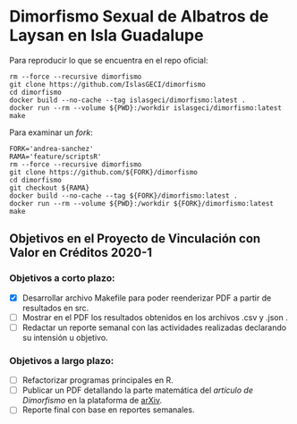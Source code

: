 # Dimorfismo Sexual de Albatros de Laysan en Isla Guadalupe

Para reproducir lo que se encuentra en el repo oficial:

```shell
rm --force --recursive dimorfismo
git clone https://github.com/IslasGECI/dimorfismo
cd dimorfismo
docker build --no-cache --tag islasgeci/dimorfismo:latest .
docker run --rm --volume ${PWD}:/workdir islasgeci/dimorfismo:latest make
```

Para examinar un _fork_:

```shell
FORK='andrea-sanchez'
RAMA='feature/scriptsR'
rm --force --recursive dimorfismo
git clone https://github.com/${FORK}/dimorfismo
cd dimorfismo
git checkout ${RAMA}
docker build --no-cache --tag ${FORK}/dimorfismo:latest .
docker run --rm --volume ${PWD}:/workdir ${FORK}/dimorfismo:latest make
```

## Objetivos en el Proyecto de Vinculación con Valor en Créditos 2020-1

### Objetivos a corto plazo:

- [x] Desarrollar archivo Makefile para poder reenderizar PDF a partir de resultados en src.
- [ ] Mostrar en el PDF los resultados obtenidos en los archivos .csv y .json .
- [ ] Redactar un reporte semanal con las actividades realizadas declarando su intensión u objetivo.

### Objetivos a largo plazo:

- [ ] Refactorizar programas principales en R.
- [ ] Publicar un PDF detallando la parte matemática del *artículo de Dimorfismo* en la plataforma de [arXiv](https://arxiv.org/).
- [ ] Reporte final con base en reportes semanales.
